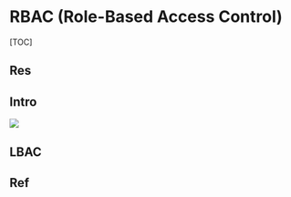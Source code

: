 # RBAC (Role-Based Access Control)

[TOC]



## Res



## Intro
![](../../../../../../../../../Assets/Pics/Screenshot%202023-03-26%20at%205.32.22%20PM.png)



## LBAC



## Ref
[👍 Role-Based Access Control | Auth0]: https://auth0.com/docs/manage-users/access-control/rbac
